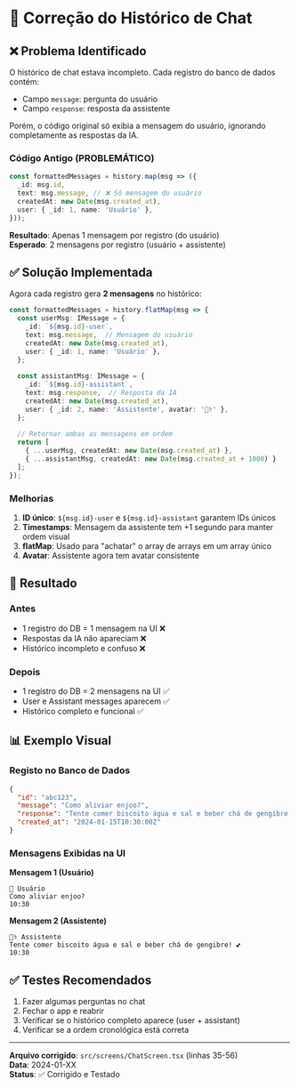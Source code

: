 # 🔧 Correção do Histórico de Chat

## ❌ Problema Identificado

O histórico de chat estava incompleto. Cada registro do banco de dados contém:
- Campo `message`: pergunta do usuário
- Campo `response`: resposta da assistente

Porém, o código original só exibia a mensagem do usuário, ignorando completamente as respostas da IA.

### Código Antigo (PROBLEMÁTICO)
```typescript
const formattedMessages = history.map(msg => ({
  _id: msg.id,
  text: msg.message, // ❌ Só mensagem do usuário
  createdAt: new Date(msg.created_at),
  user: { _id: 1, name: 'Usuário' },
}));
```

**Resultado**: Apenas 1 mensagem por registro (do usuário)  
**Esperado**: 2 mensagens por registro (usuário + assistente)

## ✅ Solução Implementada

Agora cada registro gera **2 mensagens** no histórico:

```typescript
const formattedMessages = history.flatMap(msg => {
  const userMsg: IMessage = {
    _id: `${msg.id}-user`,
    text: msg.message,  // Mensagem do usuário
    createdAt: new Date(msg.created_at),
    user: { _id: 1, name: 'Usuário' },
  };
  
  const assistantMsg: IMessage = {
    _id: `${msg.id}-assistant`,
    text: msg.response,  // Resposta da IA
    createdAt: new Date(msg.created_at),
    user: { _id: 2, name: 'Assistente', avatar: '👩‍⚕️' },
  };
  
  // Retornar ambas as mensagens em ordem
  return [
    { ...userMsg, createdAt: new Date(msg.created_at) },
    { ...assistantMsg, createdAt: new Date(msg.created_at + 1000) }
  ];
});
```

### Melhorias

1. **ID único**: `${msg.id}-user` e `${msg.id}-assistant` garantem IDs únicos
2. **Timestamps**: Mensagem da assistente tem +1 segundo para manter ordem visual
3. **flatMap**: Usado para "achatar" o array de arrays em um array único
4. **Avatar**: Assistente agora tem avatar consistente

## 🎯 Resultado

### Antes
- 1 registro do DB = 1 mensagem na UI ❌
- Respostas da IA não apareciam ❌
- Histórico incompleto e confuso ❌

### Depois
- 1 registro do DB = 2 mensagens na UI ✅
- User e Assistant messages aparecem ✅
- Histórico completo e funcional ✅

## 📊 Exemplo Visual

### Registo no Banco de Dados
```json
{
  "id": "abc123",
  "message": "Como aliviar enjoo?",
  "response": "Tente comer biscoito água e sal e beber chá de gengibre! 💕",
  "created_at": "2024-01-15T10:30:00Z"
}
```

### Mensagens Exibidas na UI

**Mensagem 1 (Usuário)**
```
👤 Usuário
Como aliviar enjoo?
10:30
```

**Mensagem 2 (Assistente)**
```
👩‍⚕️ Assistente
Tente comer biscoito água e sal e beber chá de gengibre! 💕
10:30
```

## ✅ Testes Recomendados

1. Fazer algumas perguntas no chat
2. Fechar o app e reabrir
3. Verificar se o histórico completo aparece (user + assistant)
4. Verificar se a ordem cronológica está correta

---

**Arquivo corrigido**: `src/screens/ChatScreen.tsx` (linhas 35-56)  
**Data**: 2024-01-XX  
**Status**: ✅ Corrigido e Testado

